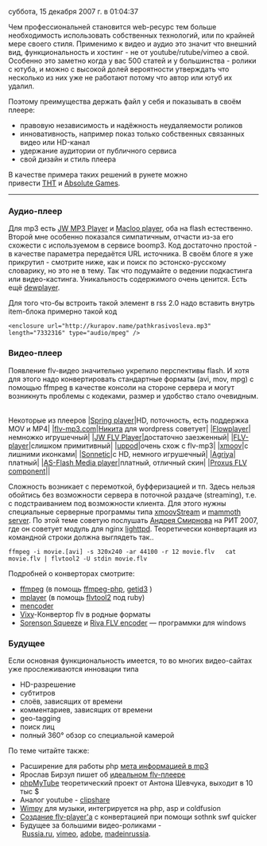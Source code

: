 суббота, 15 декабря 2007 г. в 01:04:37

Чем профессиональней становится web-ресурс тем больше необходимость использовать собственных технологий, или по крайней мере своего стиля. Применимо к видео и аудио это значит что внешний вид, функциональность и хостинг - не от youtube/rutube/vimeo а свой. Особенно это заметно когда у вас 500 статей и у большинства - ролики с ютуба, и можно с высокой долей вероятности утверждать что несколько из них уже не работают потому что автор или ютуб их удалил.

Поэтому преимущества держать файл у себя и показывать в своём плеере:

- правовую независимость и надёжность неудаляемости роликов
- инновативность, например показ только собственных связанных видео или HD-канал
- удержание аудитории от публичного сервиса
- свой дизайн и стиль плеера

В качестве примера таких решений в рунете можно привести [ТНТ](http://tht.ru/programs/ComedyClub/video/131/video09.flv) и [Absolute Games](http://ag.ru/).

---

### Аудио-плеер

Для mp3 есть [JW MP3 Player](http://www.jeroenwijering.com/?item=jw_mp3_player) и [Macloo player](http://www.macloo.com/examples/audio_player/), оба на flash естественно. Второй мне особенно показался симпатичным, отчасти из-за его схожести с используемом в сервисе boomp3. Код достаточно простой - в качестве параметра передаётся URL источника. В своём блоге я уже прикрутил - смотрите ниже, как и поиск по эстонско-русскому словарику, но это не в тему. Так что подумайте о ведении подкастинга или видео-кастинга. Уникальность содержимого очень ценится. Есть ещё [dewplayer](http://www.alsacreations.fr/dewplayer-en).

Для того что-бы встроить такой элемент в rss 2.0 надо вставить внутрь item-блока примерно такой код

`<enclosure url="http://kurapov.name/pathkrasivosleva.mp3" length="7332316" type="audio/mpeg" />`

### Видео-плеер

Появление flv-видео значительно укрепило перспективы flash. И хотя для этого надо конвертировать стандартные форматы (avi, mov, mpg) с помощью ffmpeg в качестве консоли на стороне сервера и могут возникнуть проблемы с кодеками, размер и удобство стало очевидным.

|   |   |
|---|---|
Некоторые из плееров
|[Spring player](http://www.flashcomponents.net/component/springplayer_pro_as3_flash_video_player/downloads.html)|HD, поточность, есть поддержка MOV и MP4|
|[flv-mp3.com](http://flv-mp3.com/ru/)|[Никита](http://kitich.ru/blog/2007/12/12/775/) для wordpress советует|
|[Flowplayer](http://flowplayer.org/index.html)|немножко игрушечный|
|[JW FLV Player](http://jeroenwijering.com/?item=JW_FLV_Media_Player)|достаточно заезженный|
|[FLV-player](http://flv-player.net/)|слишком примитивный|
|[uppod](http://uppod.ru/player/intro/)|очень схож с flv-mp3|
|[xmoov](http://xmoov.com/xmoov-flv-player/demo/)|с лишними иконками|
|[Sonnetic](http://sonettic.com/cinema/)|c HD, немного игрушечный|
|[Agriya](http://www.agriya.com/flvPlayerMore.html)|платный|
|[AS-Flash Media player](http://www.flashden.net/item/asflash-media-player/19643?redirect_back=true&clickthrough_id=1559405&ref=djankey)|платный, отличный скин|
|[Proxus FLV component](http://www.proxus.com/components/)||

Сложность возникает с перемоткой, буфферизацией и тп. Здесь нельзя обойтись без возможности сервера в поточной раздаче (streaming), т.е. с подстраиванием под возможности клиента. Для этого нужны специальные серверные программы типа [xmoovStream](http://stream.xmoov.com/) и [mammoth server](http://mammothserver.org/). По этой теме советую послушать [Андрея Смирнова](http://www.smira.ru/2008/09/28/rit-highload-2008/) на РИТ 2007, где он советует модуль для nginx [lighttpd](http://www.lighttpd.net/). Теоретически конвертация из командной строки должна выглядеть так..

`ffmpeg -i movie.[avi] -s 320x240 -ar 44100 -r 12 movie.flv   cat movie.flv | flvtool2 -U stdin movie.flv`

Подробней о конверторах смотрите:

- [ffmpeg](http://ffmpeg.mplayerhq.hu/) (в помощь [ffmpeg-php](http://ffmpeg-php.sourceforge.net/), [getid3](http://www.getid3.org/) )
- [mplayer](http://www.mplayerhq.hu/design7/info.html) (в помощь [flvtool2](http://rubyforge.org/projects/flvtool2/) под ruby)
- [mencoder](http://blog.kovyrin.net/2006/10/08/lighttpd-memcoder-flvtool-for-streaming/lang/ru/)
- [Vixy](http://vixy.net/)-Конвертор flv в родные форматы
- [Sorenson Squeeze](http://www.sorensonmedia.com/) и [Riva FLV encoder](http://www.rivavx.com/) — программки для windows

### Будущее

Если основная функциональность имеется, то во многих видео-сайтах уже прослеживаются инновации типа

- HD-разрешение
- субтитров
- слоёв, зависящих от времени
- комментариев, зависящих от времени
- geo-tagging
- поиск лиц
- полный 360° обзор со специальной камерой

По теме читайте также:

- Расширение для работы php [мета информацией в mp3](http://www.softtime.ru/info/articlephp.php?id_article=64)
- Ярослав Бирзул пишет об [идеальном flv-плеере](http://www.birzool.com/ideal-videoplayer-2/)
- [phpMyTube](http://anton.shevchuk.name/php/php-cookbook-myphptubecom-en/) теоретический проект от Антона Шевчука, выходит в 10 тыс $
- Аналог youtube - [clipshare](http://www.clip-share.com/product/demo/)
- [Wimpy](http://www.wimpyplayer.com/) для музыки, интегрируется на php, asp и coldfusion
- [Создание flv-player'a](http://www.helpexe.ru/effect_18.php) с конвертацией при помощи sothnk swf quicker
- Будущее за большими видео-роликами - [Russia.ru](http://russia.ru/), [vimeo](http://www.vimeo.com/362259), [adobe](http://onair.adobe.com/blogs/videos/2007/06/14/tinic-uro-shows-new-fullscreen-hd-video-in-flash-player/), [madeinrussia](http://madeinrussia.tv/).